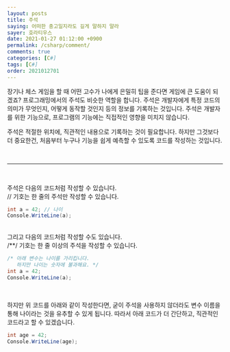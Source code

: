 ```yaml
---
layout: posts
title: 주석
saying: 어떠한 충고일지라도 길게 말하지 말라
sayer: 호라티우스
date: 2021-01-27 01:12:00 +0900
permalink: /csharp/comment/
comments: true
categories: [C#]
tags: [C#]
order: 2021012701
---
```


장기나 체스 게임을 할 때 어떤 고수가 나에게 은밀히 팁을 준다면 게임에 큰 도움이 되겠죠? 프로그래밍에서의 주석도 비슷한 역할을 합니다. 주석은 개발자에게 특정 코드의 의미가 무엇인지, 어떻게 동작할 것인지 등의 정보를 기록하는 것입니다. 주석은 개발자를 위한 기능으로, 프로그램의 기능에는 직접적인 영향을 미치지 않습니다.

주석은 적절한 위치에, 직관적인 내용으로 기록하는 것이 필요합니다. 하지만 그것보다 더 중요한건, 처음부터 누구나 기능을 쉽게 예측할 수 있도록 코드를 작성하는 것입니다.

<br />

---

<br />

주석은 다음의 코드처럼 작성할 수 있습니다.<br />// 기호는 한 줄의 주석만 작성할 수 있습니다.
```cs
int a = 42; // 나이
Console.WriteLine(a);
```
<br />
그리고 다음의 코드처럼 작성할 수도 있습니다.<br />/**/ 기호는 한 줄 이상의 주석을 작성할 수 있습니다.

```cs
/* 아래 변수는 나이를 가리킵니다.
   하지만 나이는 숫자에 불과해요. */
int a = 42;
Console.WriteLine(a);
```
<br />

하지만 위 코드를 아래와 같이 작성한다면, 굳이 주석을 사용하지 않더라도 변수 이름을 통해 나이라는 것을 유추할 수 있게 됩니다. 따라서 아래 코드가 더 간단하고, 직관적인 코드라고 할 수 있겠습니다.

```cs
int age = 42;
Console.WriteLine(age);
```